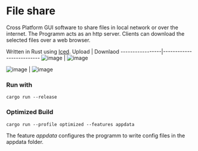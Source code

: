 # File share
Cross Platform GUI software to share files in local network or over the internet. 
The Programm acts as an http server. Clients can download the selected files over a web browser.

Written in Rust using [Iced](https://github.com/iced-rs/iced). 
Upload | Downlaod
-----------------|--------------------------
![image](https://github.com/user-attachments/assets/5de6d0a3-a54a-46b0-9a31-e9095109c7bf) | ![image](https://github.com/user-attachments/assets/42817b68-60be-458d-8691-0338bbacb6e6)

![image](https://github.com/user-attachments/assets/3267d1a5-23c6-43da-bcab-7b52dbfa0e7a) | ![image](https://github.com/user-attachments/assets/82782f36-c161-46a8-bc0b-0b7466f4af29)




### Run with
```
cargo run --release
```

### Optimized Build
```
cargo run --profile optimized --features appdata
```
The feature *appdata* configures the programm to write config files in the appdata folder. 
